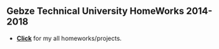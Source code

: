 ## Gebze Technical University HomeWorks 2014-2018

* **[Click](https://github.com/GTU-Projects)** for my all homeworks/projects.

